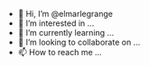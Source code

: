 - 👋 Hi, I’m @elmarlegrange
- 👀 I’m interested in ...
- 🌱 I’m currently learning ...
- 💞️ I’m looking to collaborate on ...
- 📫 How to reach me ...

<!---
elmarlegrange/elmarlegrange is a ✨ special ✨ repository because its `README.md` (this file) appears on your GitHub profile.
You can click the Preview link to take a look at your changes.
--->
